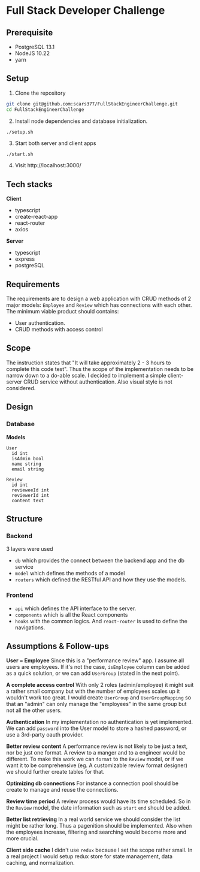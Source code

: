 # Full Stack Developer Challenge

## Prerequisite
- PostgreSQL 13.1
- NodeJS 10.22
- yarn

## Setup
1. Clone the repository
```sh
git clone git@github.com:scars377/FullStackEngineerChallenge.git
cd FullStackEngineerChallenge
```

2. Install node dependencies and database initialization.
```sh
./setup.sh
```

3. Start both server and client apps
```
./start.sh
```

4. Visit http://localhost:3000/


## Tech stacks
**Client**
- typescript
- create-react-app
- react-router
- axios

**Server**
- typescript
- express
- postgreSQL

## Requirements
The requirements are to design a web application with CRUD methods of 2 major models: `Employee` and `Review` which has connections with each other.
The minimum viable product should contains:
- User authentication.
- CRUD methods with access control


## Scope
The instruction states that "It will take approximately 2 - 3 hours to complete this code test". Thus the scope of the implementation needs to be narrow down to a do-able scale. I decided to implement a simple client-server CRUD service without authentication. Also visual style is not considered.

## Design

### Database

**Models**
```
User
  id int
  isAdmin bool
  name string
  email string
```

```
Review
  id int
  revieweeId int
  reviewerId int
  content text
```

## Structure

### Backend
3 layers were used
- `db` which provides the connect between the backend app and the db service
- `model` which defines the methods of a model
- `routers` which defined the RESTful API and how they use the models.

### Frontend
- `api` which defines the API interface to the server.
- `components` which is all the React components
- `hooks` with the common logics.
And `react-router` is used to define the navigations.



## Assumptions & Follow-ups

**User = Employee**
Since this is a "performance review" app. I assume all users are employees. If it's not the case, `isEmployee` column can be added as a quick solution, or we can add `UserGroup` (stated in the next point).

**A complete access control**
With only 2 roles (admin/employee) it might suit a rather small company but with the number of employees scales up it wouldn't work too great. I would create `UserGroup` and `UserGroupMapping` so that an "admin" can only manage the "employees" in the same group but not all the other users. 

**Authentication**
In my implementation no authentication is yet implemented. We can add `password` into the User model to store a hashed password, or use a 3rd-party oauth provider.

**Better review content**
A performance review is not likely to be just a text, nor be just one format. A review to a manger and to a engineer would be different. To make this work we can `format` to the `Review` model, or if we want it to be comprehensive (eg. A customizable review format designer) we should further create tables for that.

**Optimizing db connections**
For instance a connection pool should be create to manage and reuse the connections.

**Review time period**
A review process would have its time scheduled. So in the `Review` model, the date information such as `start` `end` should be added.

**Better list retrieving**
In a real world service we should consider the list might be rather long. Thus a pagenition should be implemented. Also when the employees increase, filtering and searching would become more and more crucial.

**Client side cache**
I didn't use `redux` because I set the scope rather small. In a real project I would setup redux store for state management, data caching, and normalization.




